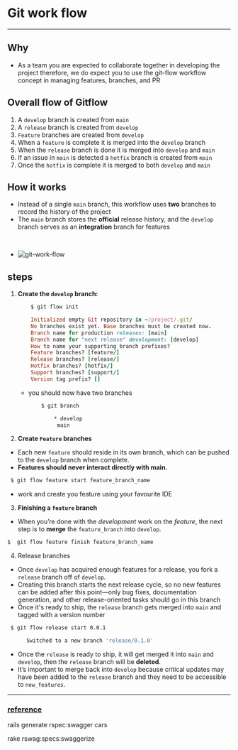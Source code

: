 # Git work flow
---

## Why
- As a team you are expected to collaborate together in developing the project therefore,  we do expect you to use the git-flow workflow concept in managing features, branches, and PR

## Overall flow of Gitflow
1. A `develop` branch is created from `main`
2. A `release` branch is created from `develop`
3. `Feature` branches are created from `develop`
4. When a `feature` is complete it is merged into the `develop` branch
5. When the `release` branch is done it is merged into `develop` and `main`
6. If an issue in `main` is detected a `hotfix` branch is created from `main`
7. Once the `hotfix` is complete it is merged to both `develop` and `main`

## How it works
- Instead of a single `main` branch, this workflow uses **two** branches to record the history of the project
- The `main` branch stores the **official** release history, and the `develop` branch serves as an **integration** branch for features
</br>

- ![git-work-flow](https://wac-cdn.atlassian.com/dam/jcr:cc0b526e-adb7-4d45-874e-9bcea9898b4a/04%20Hotfix%20branches.svg?cdnVersion=958)

## steps

1. **Create the `develop` branch:**
    ```rb
        $ git flow init

        Initialized empty Git repository in ~/project/.git/
        No branches exist yet. Base branches must be created now.
        Branch name for production releases: [main]
        Branch name for "next release" development: [develop]
        How to name your supporting branch prefixes?
        Feature branches? [feature/]
        Release branches? [release/]
        Hotfix branches? [hotfix/]
        Support branches? [support/]
        Version tag prefix? []

    ```
    - you should now have two branches
        ```bash
            $ git branch

                * develop
                 main
        ```


2. **Create `Feature` branches**
 - Each new `feature` should reside in its own branch, which can be pushed to the `develop` branch when complete.
 - **Features should never interact directly with main.**

 ```bash
  $ git flow feature start feature_branch_name
 ```
 - work and create you feature using your favourite IDE

3. **Finishing a `feature` branch**
  - When you’re done with the *development* work on the *feature*, the next step is to **merge** the `feature_branch` into `develop`.
  ```sh
  $  git flow feature finish feature_branch_name
  ```

4. Release branches
  - Once `develop` has acquired enough features for a release,  you fork a `release` branch off of `develop`.
  - Creating this branch starts the next release cycle, so no new features can be added after this point—only bug fixes, documentation generation, and other release-oriented tasks should go in this branch
  - Once it's ready to ship, the `release` branch gets merged into `main` and tagged with a version number

  ```sh
   $ git flow release start 0.0.1

        Switched to a new branch 'release/0.1.0'
   ```
- Once the `release` is ready to ship, it will get merged it into `main` and `develop`, then the `release` branch will be **deleted**.
- It’s important to merge back into `develop` because critical updates may have been added to the `release` branch and they need to be accessible to `new_features`.


---
### [reference](https://www.atlassian.com/git/tutorials/comparing-workflows/gitflow-workflow)








rails generate rspec:swagger cars

rake rswag:specs:swaggerize
